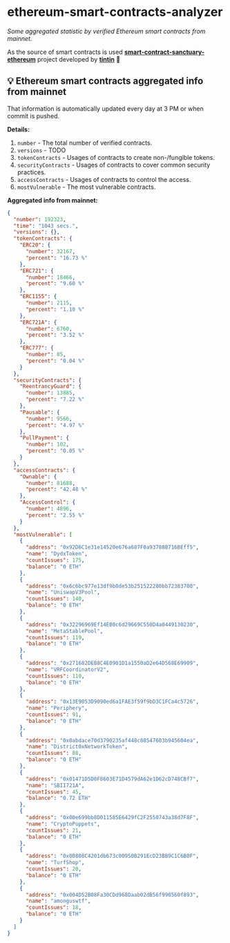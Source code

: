 # ethereum-smart-contracts-analyzer

*Some aggregated statistic by verified Ethereum smart contracts from mainnet.*

As the source of smart contracts is used **[smart-contract-sanctuary-ethereum](https://github.com/tintinweb/smart-contract-sanctuary-ethereum)** project developed by **[tintin](https://github.com/tintinweb)** 👏

## 💡 Ethereum smart contracts aggregated info from mainnet

That information is automatically updated every day at 3 PM or when commit is pushed.

**Details:**

1. `number` - The total number of verified contracts.
2. `versions` - TODO
3. `tokenContracts` - Usages of contracts to create non-/fungible tokens.
4. `securityContracts` - Usages of contracts to cover common security practices. 
5. `accessContracts` - Usages of contracts to control the access.
6. `mostVulnerable` - The most vulnerable contracts.

**Aggregated info from mainnet:**

```json
{
  "number": 192323,
  "time": "1043 secs.",
  "versions": {},
  "tokenContracts": {
    "ERC20": {
      "number": 32167,
      "percent": "16.73 %"
    },
    "ERC721": {
      "number": 18466,
      "percent": "9.60 %"
    },
    "ERC1155": {
      "number": 2115,
      "percent": "1.10 %"
    },
    "ERC721A": {
      "number": 6760,
      "percent": "3.52 %"
    },
    "ERC777": {
      "number": 85,
      "percent": "0.04 %"
    }
  },
  "securityContracts": {
    "ReentrancyGuard": {
      "number": 13885,
      "percent": "7.22 %"
    },
    "Pausable": {
      "number": 9566,
      "percent": "4.97 %"
    },
    "PullPayment": {
      "number": 102,
      "percent": "0.05 %"
    }
  },
  "accessContracts": {
    "Ownable": {
      "number": 81688,
      "percent": "42.48 %"
    },
    "AccessControl": {
      "number": 4896,
      "percent": "2.55 %"
    }
  },
  "mostVulnerable": [
    {
      "address": "0x92D6C1e31e14520e676a687F0a93788B716BEff5",
      "name": "DydxToken",
      "countIssues": 175,
      "balance": "0 ETH"
    },
    {
      "address": "0x6c6bc977e13df9b0de53b251522280bb72383700",
      "name": "UniswapV3Pool",
      "countIssues": 140,
      "balance": "0 ETH"
    },
    {
      "address": "0x32296969Ef14EB0c6d29669C550D4a0449130230",
      "name": "MetaStablePool",
      "countIssues": 119,
      "balance": "0 ETH"
    },
    {
      "address": "0x271682DEB8C4E0901D1a1550aD2e64D568E69909",
      "name": "VRFCoordinatorV2",
      "countIssues": 110,
      "balance": "0 ETH"
    },
    {
      "address": "0x13E9053D9090ed6a1FAE3f59f9bD3C1FCa4c5726",
      "name": "Periphery",
      "countIssues": 91,
      "balance": "0 ETH"
    },
    {
      "address": "0x0abdace70d3790235af448c88547603b945604ea",
      "name": "District0xNetworkToken",
      "countIssues": 88,
      "balance": "0 ETH"
    },
    {
      "address": "0x01471D5D0F8603E71D4579dA62e1D62cD748CBf7",
      "name": "SBII721A",
      "countIssues": 45,
      "balance": "0.72 ETH"
    },
    {
      "address": "0x00e699bb8D011585E6429fC2F2550743a38d7F8F",
      "name": "CryptoPuppets",
      "countIssues": 21,
      "balance": "0 ETH"
    },
    {
      "address": "0x00808C4201db673c00950B291EcD23BB9C1C6B0F",
      "name": "TurfShop",
      "countIssues": 20,
      "balance": "0 ETH"
    },
    {
      "address": "0x004D52B08Fa30CDd968Daab02dB56f990560f893",
      "name": "amonguswtf",
      "countIssues": 18,
      "balance": "0 ETH"
    }
  ]
}
```
